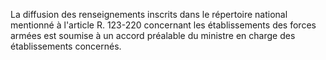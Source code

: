 La diffusion des renseignements inscrits dans le répertoire national mentionné à l'article R. 123-220 concernant les établissements des forces armées est soumise à un accord préalable du ministre en charge des établissements concernés.
